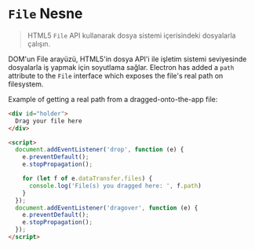 # `File` Nesne

> HTML5 `File` API kullanarak dosya sistemi içerisindeki dosyalarla çalışın.

DOM'un File arayüzü, HTML5'in dosya API'i ile işletim sistemi seviyesinde dosyalarla iş yapmak için soyutlama sağlar. Electron has added a `path` attribute to the `File` interface which exposes the file's real path on filesystem.

Example of getting a real path from a dragged-onto-the-app file:

```html
<div id="holder">
  Drag your file here
</div>

<script>
  document.addEventListener('drop', function (e) {
    e.preventDefault();
    e.stopPropagation();

    for (let f of e.dataTransfer.files) {
      console.log('File(s) you dragged here: ', f.path)
    }
  });
  document.addEventListener('dragover', function (e) {
    e.preventDefault();
    e.stopPropagation();
  });
</script>
```